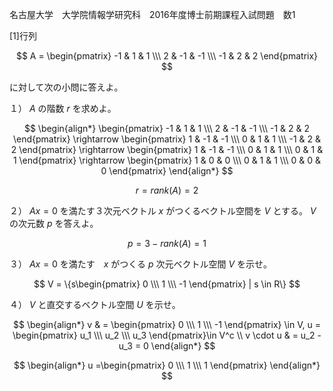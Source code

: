 名古屋大学　大学院情報学研究科　2016年度博士前期課程入試問題　数1

\[1]行列

$$
    A = \begin{pmatrix} -1 & 1 & 1 \\\ 2 & -1 & -1 \\\ -1 & 2 & 2 \end{pmatrix}
$$

に対して次の小問に答えよ。

１） $A$ の階数 $r$ を求めよ。

$$
    \begin{align*}
        \begin{pmatrix} -1 & 1 & 1 \\\ 2 & -1 & -1 \\\ -1 & 2 & 2 \end{pmatrix} \rightarrow \begin{pmatrix} 1 & -1 & -1 \\\ 0 & 1 & 1 \\\ -1 & 2 & 2 \end{pmatrix} \rightarrow \begin{pmatrix} 1 & -1 & -1 \\\ 0 & 1 & 1 \\\ 0 & 1 & 1 \end{pmatrix}  \rightarrow  \begin{pmatrix} 1 & 0 & 0 \\\ 0 & 1 & 1 \\\ 0 & 0 & 0 \end{pmatrix}
    \end{align*}
$$

$$
    r = rank(A) = 2
$$

２） $Ax = 0$ を満たす３次元ベクトル $x$ がつくるベクトル空間を $V$ とする。 $V$ の次元数 $p$ を答えよ。

$$
    p = 3 - rank(A) = 1 
$$

３） $Ax = 0$ を満たす　$x$ がつくる $p$ 次元ベクトル空間 $V$ を示せ。

$$
    V = \{s\begin{pmatrix} 0 \\\ 1 \\\ -1 \end{pmatrix} | s \in R\}
$$

４） $V$ と直交するベクトル空間 $U$ を示せ。

$$
    \begin{align*}
        v & = \begin{pmatrix} 0 \\\ 1 \\\ -1 \end{pmatrix} \in V, u = \begin{pmatrix} u_1 \\\ u_2 \\\ u_3 \end{pmatrix}\in V^c \\
        v \cdot u & = u_2 - u_3 = 0
    \end{align*}
$$

$$
    \begin{align*}
        u =\begin{pmatrix} 0 \\\ 1 \\\ 1 \end{pmatrix}
    \end{align*}
$$